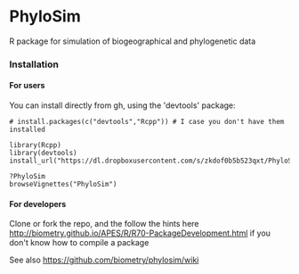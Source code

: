 # PhyloSim
R package for simulation of biogeographical and phylogenetic data 

### Installation 


#### For users

You can install directly from gh, using the 'devtools' package:

```{r}
# install.packages(c("devtools","Rcpp")) # I case you don't have them installed

library(Rcpp)
library(devtools)
install_url("https://dl.dropboxusercontent.com/s/zkdof0b5b523qxt/PhyloSim_0.3.tar.gz")

?PhyloSim
browseVignettes("PhyloSim")
```

#### For developers

Clone or fork the repo, and the follow the hints here http://biometry.github.io/APES/R/R70-PackageDevelopment.html if you don't know how to compile a package

See also https://github.com/biometry/phylosim/wiki


